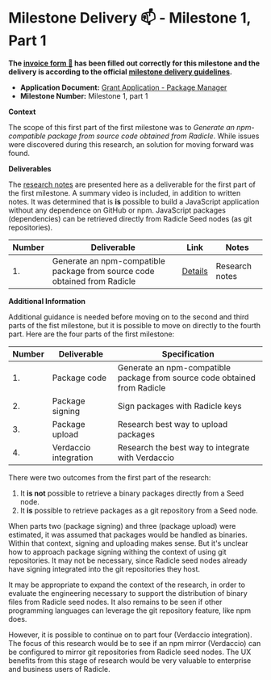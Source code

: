 # Milestone Delivery :mailbox: - Milestone 1, Part 1

**The [invoice form :pencil:](TODO) has been filled out correctly for this milestone and the delivery is according to the official [milestone delivery guidelines](https://github.com/radicle-dev/radicle-grants/blob/main/docs/deliverables_guideline.md).**  

* **Application Document:** [Grant Application - Package Manager](https://radicle.community/t/grant-application-package-manager/3122)
* **Milestone Number:** Milestone 1, part 1

**Context**

The scope of this first part of the first milestone was to *Generate an npm-compatible package from source code obtained from Radicle*. While issues were discovered during this research, an solution for moving forward was found.

**Deliverables**

The [research notes](./milestone1-part1-details.md) are presented here as a deliverable for the first part of the first milestone. A summary video is included, in addition to written notes. It was determined that is **is** possible to build a JavaScript application without any dependence on GitHub or npm. JavaScript packages (dependencies) can be retrieved directly from Radicle Seed nodes (as git repositories).

| Number | Deliverable | Link | Notes |
| ------------- | ------------- | ------------- |------------- |
| 1. | Generate an npm-compatible package from source code obtained from Radicle | [Details](./milestone1-part1-details.md) | Research notes |

**Additional Information**

Additional guidance is needed before moving on to the second and third parts of the fist milestone, but it is possible to move on directly to the fourth part. Here are the four parts of the first milestone:

| Number | Deliverable              | Specification                                                |
| ------ | ------------------------ | ------------------------------------------------------------ |
| 1.     | Package code             | Generate an npm-compatible package from source code obtained from Radicle |
| 2.     | Package signing          | Sign packages with Radicle keys                                           |
| 3.     | Package upload           | Research best way to upload packages                                      |
| 4.     | Verdaccio integration    | Research the best way to integrate with Verdaccio                         |

There were two outcomes from the first part of the research:
1. It **is not** possible to retrieve a binary packages directly from a Seed node.
2. It **is** possible to retrieve packages as a git repository from a Seed node.

When parts two (package signing) and three (package upload) were estimated, it was assumed that packages would be handled as binaries. Within that context, signing and uploading makes sense. But it's unclear how to approach package signing withing the context of using git repositories. It may not be necessary, since Radicle seed nodes already have signing integrated into the git repositories they host.

It may be appropriate to expand the context of the research, in order to evaluate the engineering necessary to support the distribution of binary files from Radicle seed nodes. It also remains to be seen if other programming languages can leverage the git repository feature, like npm does.

However, it is possible to continue on to part four (Verdaccio integration). The focus of this research would be to see if an npm mirror (Verdaccio) can be configured to mirror git repositories from Radicle seed nodes. The UX benefits from this stage of research would be very valuable to enterprise and business users of Radicle.
